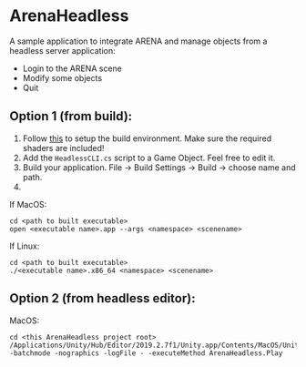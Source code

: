 # ArenaHeadless
A sample application to integrate ARENA and manage objects from a headless server application:
- Login to the ARENA scene
- Modify some objects
- Quit

## Option 1 (from build):
1. Follow [this](https://docs.arenaxr.org/content/unity/build.html) to setup the build environment. Make sure the required shaders are included!
2. Add the `HeadlessCLI.cs` script to a Game Object. Feel free to edit it.
3. Build your application. File -> Build Settings -> Build -> choose name and path.
4.

If MacOS:
```shell
cd <path to built executable>
open <executable name>.app --args <namespace> <scenename>
```
If Linux:
```shell
cd <path to built executable>
./<executable name>.x86_64 <namespace> <scenename>
```

## Option 2 (from headless editor):
MacOS:
```shell
cd <this ArenaHeadless project root>
/Applications/Unity/Hub/Editor/2019.2.7f1/Unity.app/Contents/MacOS/Unity -batchmode -nographics -logFile - -executeMethod ArenaHeadless.Play
```
